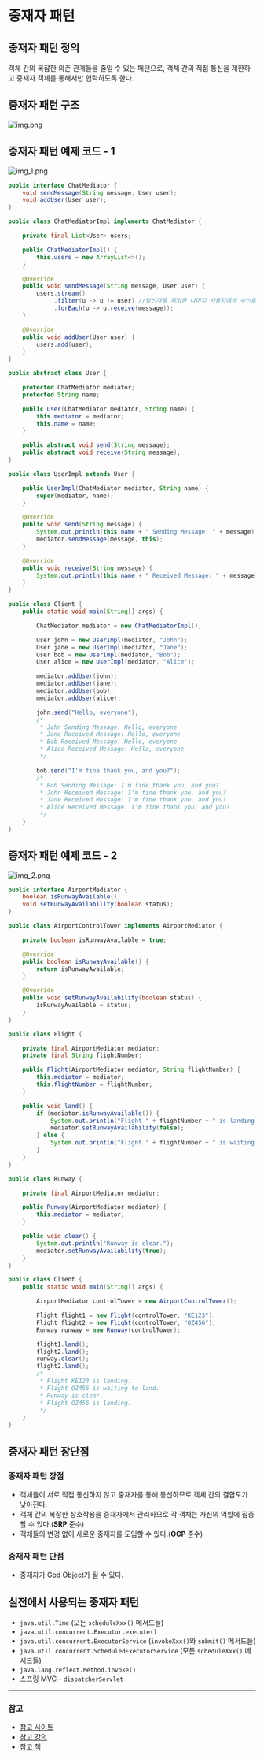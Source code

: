 # 중재자 패턴

## 중재자 패턴 정의

객체 간의 복잡한 의존 관계들을 줄일 수 있는 패턴으로, 객체 간의 직접 통신을 제한하고 중재자 객체를 통해서만 협력하도록 한다.

## 중재자 패턴 구조

![img.png](image/img.png)

## 중재자 패턴 예제 코드 - 1

![img_1.png](image/img_1.png)

```java
public interface ChatMediator {
    void sendMessage(String message, User user);
    void addUser(User user);
}
```
```java
public class ChatMediatorImpl implements ChatMediator {

    private final List<User> users;

    public ChatMediatorImpl() {
        this.users = new ArrayList<>();
    }

    @Override
    public void sendMessage(String message, User user) {
        users.stream()
             .filter(u -> u != user) //발신자를 제외한 나머지 사용자에게 수신을 알림
             .forEach(u -> u.receive(message));
    }

    @Override
    public void addUser(User user) {
        users.add(user);
    }
}
```
```java
public abstract class User {

    protected ChatMediator mediator;
    protected String name;

    public User(ChatMediator mediator, String name) {
        this.mediator = mediator;
        this.name = name;
    }

    public abstract void send(String message);
    public abstract void receive(String message);
}
```
```java
public class UserImpl extends User {

    public UserImpl(ChatMediator mediator, String name) {
        super(mediator, name);
    }

    @Override
    public void send(String message) {
        System.out.println(this.name + " Sending Message: " + message);
        mediator.sendMessage(message, this);
    }

    @Override
    public void receive(String message) {
        System.out.println(this.name + " Received Message: " + message);
    }
}
```
```java
public class Client {
    public static void main(String[] args) {

        ChatMediator mediator = new ChatMediatorImpl();

        User john = new UserImpl(mediator, "John");
        User jane = new UserImpl(mediator, "Jane");
        User bob = new UserImpl(mediator, "Bob");
        User alice = new UserImpl(mediator, "Alice");

        mediator.addUser(john);
        mediator.addUser(jane);
        mediator.addUser(bob);
        mediator.addUser(alice);

        john.send("Hello, everyone");
        /*
         * John Sending Message: Hello, everyone
         * Jane Received Message: Hello, everyone
         * Bob Received Message: Hello, everyone
         * Alice Received Message: Hello, everyone
         */

        bob.send("I'm fine thank you, and you?");
        /*
         * Bob Sending Message: I'm fine thank you, and you?
         * John Received Message: I'm fine thank you, and you?
         * Jane Received Message: I'm fine thank you, and you?
         * Alice Received Message: I'm fine thank you, and you?
         */
    }
}
```

## 중재자 패턴 예제 코드 - 2

![img_2.png](image/img_2.png)

```java
public interface AirportMediator {
    boolean isRunwayAvailable();
    void setRunwayAvailability(boolean status);
}
```
```java
public class AirportControlTower implements AirportMediator {

    private boolean isRunwayAvailable = true;

    @Override
    public boolean isRunwayAvailable() {
        return isRunwayAvailable;
    }

    @Override
    public void setRunwayAvailability(boolean status) {
        isRunwayAvailable = status;
    }
}
```
```java
public class Flight {

    private final AirportMediator mediator;
    private final String flightNumber;

    public Flight(AirportMediator mediator, String flightNumber) {
        this.mediator = mediator;
        this.flightNumber = flightNumber;
    }

    public void land() {
        if (mediator.isRunwayAvailable()) {
            System.out.println("Flight " + flightNumber + " is landing.");
            mediator.setRunwayAvailability(false);
        } else {
            System.out.println("Flight " + flightNumber + " is waiting to land.");
        }
    }
}
```
```java
public class Runway {

    private final AirportMediator mediator;

    public Runway(AirportMediator mediator) {
        this.mediator = mediator;
    }

    public void clear() {
        System.out.println("Runway is clear.");
        mediator.setRunwayAvailability(true);
    }
}
```
```java
public class Client {
    public static void main(String[] args) {

        AirportMediator controlTower = new AirportControlTower();

        Flight flight1 = new Flight(controlTower, "KE123");
        Flight flight2 = new Flight(controlTower, "OZ456");
        Runway runway = new Runway(controlTower);

        flight1.land();
        flight2.land();
        runway.clear();
        flight2.land();
        /*
         * Flight KE123 is landing.
         * Flight OZ456 is waiting to land.
         * Runway is clear.
         * Flight OZ456 is landing.
         */
    }
}
```

## 중재자 패턴 장단점

### 중재자 패턴 장점

- 객체들이 서로 직접 통신하지 않고 중재자를 통해 통신하므로 객체 간의 결합도가 낮아진다.
- 객체 간의 복잡한 상호작용을 중재자에서 관리하므로 각 객체는 자신의 역할에 집중할 수 있다.(**SRP** 준수)
- 객체들의 변경 없이 새로운 중재자를 도입할 수 있다.(**OCP** 준수)

### 중재자 패턴 단점

- 중재자가 God Object가 될 수 있다.

## 실전에서 사용되는 중재자 패턴

- `java.util.Time` (모든 `scheduleXxx()` 메서드들)
- `java.util.concurrent.Executor.execute()`
- `java.util.concurrent.ExecutorService` (`invokeXxx()`와 `submit()` 메서드들)
- `java.util.concurrent.ScheduledExecutorService` (모든 `scheduleXxx()` 메서드들)
- `java.lang.reflect.Method.invoke()`
- 스프링 MVC - `dispatcherServlet`

---

### 참고

- [참고 사이트](https://refactoring.guru/ko/design-patterns/mediator)
- [참고 강의](https://www.inflearn.com/course/%EA%B0%9D%EC%B2%B4%EC%A7%80%ED%96%A5-%EB%94%94%EC%9E%90%EC%9D%B8-%ED%8C%A8%ED%84%B4-%EC%96%84%EC%BD%94/dashboard)
- [참고 책](https://www.yes24.com/Product/Goods/108192370)